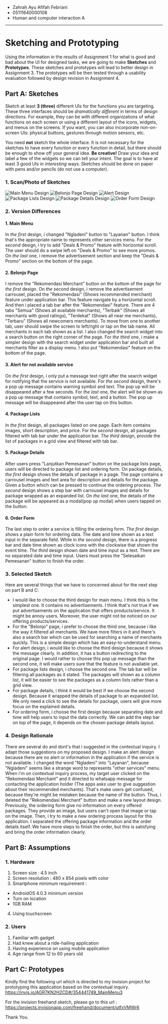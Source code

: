 * Zahrah Ayu Afifah Febriani
* 05111640000108
* Human and computer interaction A

---

# Sketching and Prototyping
Using the information in the results of Assignment 1 for what is good and bad about the UI for designed tasks, we are going to make **Sketches** and **Prototypes**. These sketches and prototypes will lead to better design in Assignment 3. The prototypes will be then tested through a usability evaluation followed by design revision in Assignment 4.

## Part A: Sketches
Sketch at least **3 (three)** different UIs for the functions you are targeting. These three interfaces should be _dramatically different_ in terms of design directions. For example, they can be with different organizations of what functions on each screen or using a different layout of the icons, widgets, and menus on the screens. If you want, you can also incorporate non-on-screen UIs: physical buttons, gestures through motion sensors, etc.

You need **not** sketch the whole interface. It is not necessary for the sketches to have every function or every function in detail, but there should be enough to show off your general idea. **Be creative!** Draw your idea and label a few of the widgets so we can tell your intent. The goal is to have at least 3 good UIs in *interesting* ways. Sketches should be done on paper with pens and/or pencils (do not use a computer).

### 1. Scan/Photo of Sketches

![Main Menu Design](https://github.com/hci-a-if-its-2019/assignment-2-zahraayafni/blob/master/assets/2-MainMenu.jpg)
![Belonjo Page Design](https://github.com/hci-a-if-its-2019/assignment-2-zahraayafni/blob/master/assets/3-BelonjoPage.jpg)
![Alert Design](https://github.com/hci-a-if-its-2019/assignment-2-zahraayafni/blob/master/assets/1-AlertDesign.jpg)
![Package Lists Design](https://github.com/hci-a-if-its-2019/assignment-2-zahraayafni/blob/master/assets/6-PackageLists.jpg)
![Package Details Design](https://github.com/hci-a-if-its-2019/assignment-2-zahraayafni/blob/master/assets/5-PackageDetails.jpg)
![Order Form Design](https://github.com/hci-a-if-its-2019/assignment-2-zahraayafni/blob/master/assets/4-OrderForm.jpg)

### 2. Version Differences
#### 1.	Main Menu
In *the first* design, i changed "Ngladeni" button to "Layanan" button. I think that's the appropriate name to represents other services menu. For *the second* design, i try to add "Deals & Promo" feature with horizontal scroll. The user should do a swipe left on "Deals & Promo" to see more promos. On *the last* one, i remove the advertisement section and keep the "Deals & Promo" section on the bottom of the page.

#### 2. Belonjo Page
I remove the "Rekomendasi Merchant" button on the bottom of the page for *the first* design. On *the second* design, i remove the advertisement carrousel, placed the "Rekomendasi" (Shows recommended merchant) feature under application bar. This feature navigate by a horizontal scroll. And then i placed a tab bar after the "Rekomendasi" feature. There are 4 tabs "Semua" (Shows all available merchants), "Terbaik" (Shows all merchants with good ratings), "Terdekat" (Shows all near me merchants), "Terbaru" (Shows all newcomers merchants). To move from one to another tab, user should swipe the screen to left/right or tap on the tab name. All merchants in each tab shown as a list. I also changed the search widget into a search button on the right corner of the page. For *the third* one, i make a simpler design with the search widget under application bar and built all merchants filter as a display menu. I also put "Rekomendasi" feature on the bottom of the page.

#### 3. Alert for not available service
On *the first* design, i only put a message text right after the search widget for notifying that the service is not available. For *the second* design, there's a pop up message contains warning symbol and text. The pop up will be disappeared after a few seconds. For *the last* one, the alert will be shown as a pop up message that contains symbol, text, and a button. The pop up message will be disappeared after the user tap on this button.

#### 4. Package Lists
In *the first* design, all packages listed on one page. Each item contains images, short description, and price.
For *the second* design, all packages filtered with tab bar under the application bar. 
*The third* design, provide the list of packages in a grid view and filtered with tab bar.

#### 5. Package Details
After users press "Lanjutkan Pemesanan" button on the package lists page, users will be directed to package list and ordering form.
On package details, *the first* design shows the details of package in a page. The page contains a carrousel images and text area for description and details for the package. Given a button which can be pressed to continue the ordering process. *The second* design shows a step bar with carrousel images and details for package wrapped as an expanded list. On *the last* one, the details of the package will be appeared as a modal(pop up modal) when users tapped on the button.

#### 6. Order Form
The last step to order a service is filling the ordering form. *The first* design shows a plain form for ordering data. The date and time shown as a text input in the separate field. While in *the second* design, there is a progress bar and date time shown as clock icons with the clockwise that shown the event time. *The third* design shown date and time input as a text. There are no separated date and time input. Users must press the "Selesaikan Pemesanan" button to finish the order.

### 3. Selected Sketch
Here are several things that we have to concerned about for the next step on part B and C:
* I would like to choose the third design for main menu. I think this is the simplest one. It contains no advertisements. I think that's not true if we put advertisements on the application that offers products/service. It might be annoy users. Moreover, the user might not be noticed on our offering products/services.
* For the "Belonjo" page, i prefer to choose the third one, because i like the way it filtered all merchants. We have more filters in it and there's also a search bar which can be used for searching a name of merchants quickly. This is a simple design which has an easy-to-understand menu.
* For alert design, i would like to choose the third design because it shows the message clearly. In addition, it has a button redirecting to the original page. I would rather to choose this pop up message than the second one, it will make users sure that the feature is not available yet.
* For package lists design, i choose the second one. The tab bar will be filtering all packages as it stated. The packages will shown as a column list, it will be easier to see the packages as a column lists rather than a grid view.
* For package details, i think it would be best if we choose the second design. Because it wrapped the details of package to an expanded list. We only need a click to see the details for package, users will give more focus on the explained details.  
* For ordering form, i choose the first design because separating date and time will help users to input the data correctly. We can add the step bar on top of the page, it depends on the chosen package details layout.

### 4. Design Rationale

There are several do and dont's that i suggested in the contextual inquiry. I adapt those suggestions on my proposed design. I make an alert design because there are no alert or information in the application if the service is not available. I changed the word "Ngladeni" into "Layanan", because "Ngladeni" seems like a strange word to represents "other services" menu. When i'm on contextual inquiry process, my target user clicked on the "Rekomendasi Merchant" and it directed to whatsapp message for contacting the application holder (The apps asks user to give suggestion about their recommended merchants). That's make users get confused, because they're might be mistaken because the name of the button. Thus, i deleted the "Rekomendasi Merchant" button and make a new layout design. Previously, the ordering form give no information on every offered packages. They provide an image, but users can't open that image or tap on the image. Then, i try to make a new ordering process layout for this application. I separated the offering package information and the order details itself. We have more steps to finish the order, but this is satisfying and bring the order information clearly. 

## Part B: Assumptions
### 1. Hardware
1. Screen size : 4.5 inch
2. Screen resolution : 480 x 854 pixels with color
3. Smartphone minimum requirement :
- AndroidOS 4.0.3 minimum version 
- Turn on location
- 1GB RAM
4. Using touchscreen

### 2. Users
1. Familiar with gadget
2. Had knew about a ride-hailing application
3. Having experience on using mobile application
4. Age range from 12 to 60 years old

## Part C: Prototypes
Kindly find the following url which is directed to my invision project for prototyping this application based on the contextual inquiry.
https://invis.io/AGR7KN2H2CD#/354441749_MainMenu3

For the invision freehand sketch, please go to this url : https://projects.invisionapp.com/freehand/document/utfxVMWr6

Thank You.